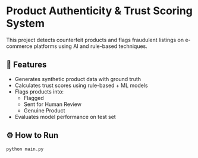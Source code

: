# Product Authenticity & Trust Scoring System

This project detects counterfeit products and flags fraudulent listings on e-commerce platforms using AI and rule-based techniques.

## 🔧 Features

- Generates synthetic product data with ground truth
- Calculates trust scores using rule-based + ML models
- Flags products into:
  - Flagged
  - Sent for Human Review
  - Genuine Product
- Evaluates model performance on test set

## ⚙️ How to Run

```bash
python main.py
